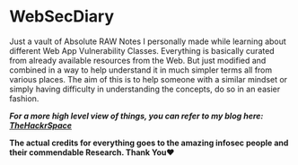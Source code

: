 # WebSecDiary

Just a vault of Absolute RAW Notes I personally made while learning about different Web App Vulnerability Classes.
Everything is basically curated from already available resources from the Web. But just modified and combined in a way 
to help understand it in much simpler terms all from various places. The aim of this is to help someone with a similar mindset
or simply having difficulty in understanding the concepts, do so in an easier fashion.

***For a more high level view of things, you can refer to my blog here: [TheHackrSpace](https://thehackrspace.com)***




**The actual credits for everything goes to the amazing infosec people and their commendable Research. Thank You❤️**
